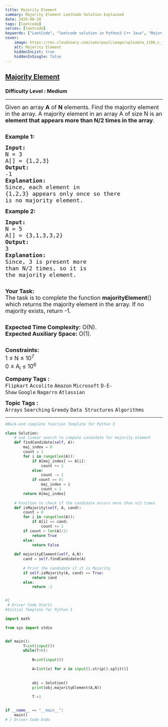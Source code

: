```yaml
---
title: Majority Element
summary: Majority Element LeetCode Solution Explained
date: 2020-06-20
tags: [leetcode]
series: [leetcode]
keywords: ["LeetCode", "leetcode solution in Python3 C++ Java", "Majority Element LeetCode Solution Explained"]
cover:
    image: https://res.cloudinary.com/samirpaul/image/upload/w_1100,c_fit,co_rgb:FFFFFF,l_text:Arial_75_bold:Majority Element - Solution Explained/problem-solving.webp
    alt: Majority Element
    hiddenInList: true
    hiddenInSingle: false
---
```



<h2><a href="https://practice.geeksforgeeks.org/problems/majority-element-1587115620/1?page=1&company[]=Amazon&sortBy=submissions">Majority Element</a></h2><h3>Difficulty Level : Medium</h3><hr><div class="problems_problem_content__Xm_eO"><p><span style="font-size:18px">Given an array <strong>A</strong> of <strong>N</strong> elements. Find the majority element in the array.&nbsp;A majority element in an array A of size N is an <strong>element that appears more than N/2 times in the array</strong>.</span><br>
&nbsp;</p>

<p><span style="font-size:18px"><strong>Example 1:</strong></span></p>

<pre><span style="font-size:18px"><strong>Input:
</strong>N = 3 
A[] = {1,2,3} 
<strong>Output:
</strong>-1<strong>
Explanation:
</strong>Since, each element in 
{1,2,3} appears only once so there 
is no majority element.</span>
</pre>

<p><span style="font-size:18px"><strong>Example 2:</strong></span></p>

<pre><span style="font-size:18px"><strong>Input:
</strong>N = 5 
A[] = {3,1,3,3,2} 
<strong>Output:
</strong>3<strong>
Explanation:
</strong>Since, 3 is present more
than N/2 times, so it is 
the majority element.</span>
</pre>

<p><br>
<span style="font-size:18px"><strong>Your Task:</strong><br>
The task is to complete the function <strong>majorityElement</strong>() which returns&nbsp;the majority element in the array. If no majority exists, return -1.</span><br>
&nbsp;</p>

<p><span style="font-size:18px"><strong>Expected Time Complexity:</strong>&nbsp;O(N).<br>
<strong>Expected Auxiliary Space:</strong>&nbsp;O(1).</span><br>
&nbsp;</p>

<p><span style="font-size:18px"><strong>Constraints:</strong><br>
1 ≤ N ≤ 10<sup>7</sup><br>
0 ≤ A<sub>i</sub> ≤ 10<sup>6</sup></span></p>
</div><p><span style=font-size:18px><strong>Company Tags : </strong><br><code>Flipkart</code>&nbsp;<code>Accolite</code>&nbsp;<code>Amazon</code>&nbsp;<code>Microsoft</code>&nbsp;<code>D-E-Shaw</code>&nbsp;<code>Google</code>&nbsp;<code>Nagarro</code>&nbsp;<code>Atlassian</code>&nbsp;<br><p><span style=font-size:18px><strong>Topic Tags : </strong><br><code>Arrays</code>&nbsp;<code>Searching</code>&nbsp;<code>Greedy</code>&nbsp;<code>Data Structures</code>&nbsp;<code>Algorithms</code>&nbsp;

---




```python
#Back-end complete function Template for Python 3

class Solution:
    # use linear search to compute candidate for majority element
    def findCandidate(self, A):
        maj_index = 0
        count = 1
        for i in range(len(A)):
            if A[maj_index] == A[i]:
                count += 1
            else:
                count -= 1
            if count == 0:
                maj_index = i
                count = 1
        return A[maj_index]
        
    # Function to check if the candidate occurs more than n/2 times
    def isMajority(self, A, cand):
        count = 0
        for i in range(len(A)):
            if A[i] == cand:
                count += 1
        if count > len(A)/2:
            return True
        else:
            return False
    
    def majorityElement(self, A,N):
        cand = self.findCandidate(A)
    
        # Print the candidate if it is Majority
        if self.isMajority(A, cand) == True:
            return cand
        else:
            return -1


#{ 
 # Driver Code Starts
#Initial Template for Python 3

import math

from sys import stdin


def main():
        T=int(input())
        while(T>0):
            
            N=int(input())

            A=[int(x) for x in input().strip().split()]
            
            
            obj = Solution()
            print(obj.majorityElement(A,N))
            
            T-=1


if __name__ == "__main__":
    main()
# } Driver Code Ends
```
